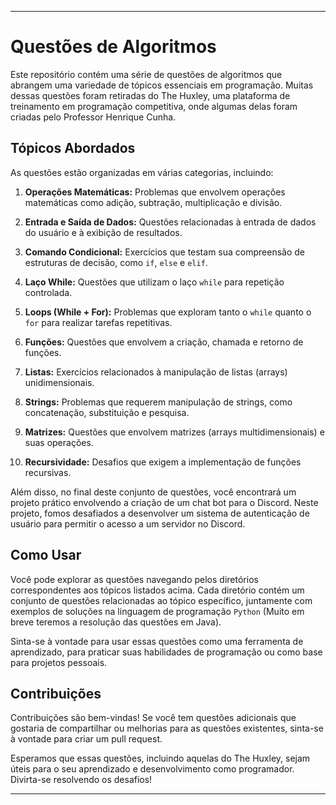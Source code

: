 
---

# Questões de Algoritmos

Este repositório contém uma série de questões de algoritmos que abrangem uma variedade de tópicos essenciais em programação. Muitas dessas questões foram retiradas do The Huxley, uma plataforma de treinamento em programação competitiva, onde algumas delas foram criadas pelo Professor Henrique Cunha.

## Tópicos Abordados

As questões estão organizadas em várias categorias, incluindo:

1. **Operações Matemáticas:** Problemas que envolvem operações matemáticas como adição, subtração, multiplicação e divisão.

2. **Entrada e Saída de Dados:** Questões relacionadas à entrada de dados do usuário e à exibição de resultados.

3. **Comando Condicional:** Exercícios que testam sua compreensão de estruturas de decisão, como `if`, `else` e `elif`.

4. **Laço While:** Questões que utilizam o laço `while` para repetição controlada.

5. **Loops (While + For):** Problemas que exploram tanto o `while` quanto o `for` para realizar tarefas repetitivas.

6. **Funções:** Questões que envolvem a criação, chamada e retorno de funções.

7. **Listas:** Exercícios relacionados à manipulação de listas (arrays) unidimensionais.

8. **Strings:** Problemas que requerem manipulação de strings, como concatenação, substituição e pesquisa.

9. **Matrizes:** Questões que envolvem matrizes (arrays multidimensionais) e suas operações.

10. **Recursividade:** Desafios que exigem a implementação de funções recursivas.

Além disso, no final deste conjunto de questões, você encontrará um projeto prático envolvendo a criação de um chat bot para o Discord. Neste projeto, fomos desafiados a desenvolver um sistema de autenticação de usuário para permitir o acesso a um servidor no Discord.

## Como Usar

Você pode explorar as questões navegando pelos diretórios correspondentes aos tópicos listados acima. Cada diretório contém um conjunto de questões relacionadas ao tópico específico, juntamente com exemplos de soluções na linguagem de programação `Python` (Muito em breve teremos a resolução das questões em Java).

Sinta-se à vontade para usar essas questões como uma ferramenta de aprendizado, para praticar suas habilidades de programação ou como base para projetos pessoais.

## Contribuições

Contribuições são bem-vindas! Se você tem questões adicionais que gostaria de compartilhar ou melhorias para as questões existentes, sinta-se à vontade para criar um pull request.

Esperamos que essas questões, incluindo aquelas do The Huxley, sejam úteis para o seu aprendizado e desenvolvimento como programador. Divirta-se resolvendo os desafios!

---
